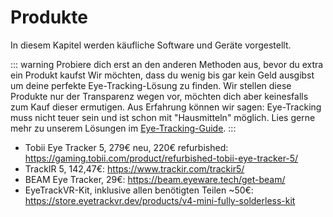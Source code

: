 # Produkte

In diesem Kapitel werden käufliche Software und Geräte vorgestellt.

::: warning Probiere dich erst an den anderen Methoden aus, bevor du extra ein Produkt kaufst
Wir möchten, dass du wenig bis gar kein Geld ausgibst um deine perfekte Eye-Tracking-Lösung zu finden.
Wir stellen diese Produkte nur der Transparenz wegen vor, möchten dich aber keinesfalls zum Kauf dieser ermutigen.
Aus Erfahrung können wir sagen: Eye-Tracking muss nicht teuer sein und ist schon mit "Hausmitteln" möglich.
Lies gerne mehr zu unserem Lösungen im [Eye-Tracking-Guide](/de/03-der-eye-tracking-guide/01-einfuehrung).
:::

- Tobii Eye Tracker 5, 279€ neu, 220€ refurbished: https://gaming.tobii.com/product/refurbished-tobii-eye-tracker-5/
- TrackIR 5, 142,47€: https://www.trackir.com/trackir5/
- BEAM Eye Tracker, 29€: https://beam.eyeware.tech/get-beam/
- EyeTrackVR-Kit, inklusive allen benötigten Teilen ~50€: https://store.eyetrackvr.dev/products/v4-mini-fully-solderless-kit

